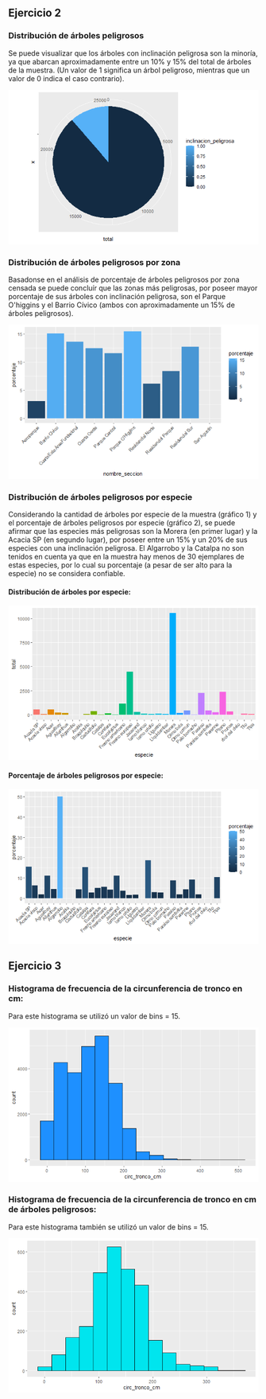 ## Ejercicio 2

### Distribución de árboles peligrosos

Se puede visualizar que los árboles con inclinación peligrosa son la minoría, ya que abarcan aproximadamente entre un 10% y 15% del total de árboles de la muestra. (Un valor de 1 significa un árbol peligroso, mientras que un valor de 0 indica el caso contrario).

![img](https://github.com/RocioCM/ia-uncuyo-2021/blob/main/tp7-ml/plots/partA_ej2_a.png)

### Distribución de árboles peligrosos por zona

Basadonse en el análisis de porcentaje de árboles peligrosos por zona censada se puede concluír que las zonas más peligrosas, por poseer mayor porcentaje de sus árboles con inclinación peligrosa, son el Parque O'higgins y el Barrio Cívico (ambos con aproximadamente un 15% de árboles peligrosos).

![img](https://github.com/RocioCM/ia-uncuyo-2021/blob/main/tp7-ml/plots/partA_ej2_b.png)

### Distribución de árboles peligrosos por especie

Considerando la cantidad de árboles por especie de la muestra (gráfico 1) y el porcentaje de árboles peligrosos por especie (gráfico 2), se puede afirmar que las especies más peligrosas son la Morera (en primer lugar) y la Acacia SP (en segundo lugar), por poseer entre un 15% y un 20% de sus especies con una inclinación peligrosa. El Algarrobo y la Catalpa no son tenidos en cuenta ya que en la muestra hay menos de 30 ejemplares de estas especies, por lo cual su porcentaje (a pesar de ser alto para la especie) no se considera confiable.

#### Distribución de árboles por especie:

![img](https://github.com/RocioCM/ia-uncuyo-2021/blob/main/tp7-ml/plots/partA_ej2_c1.png)

#### Porcentaje de árboles peligrosos por especie:

![img](https://github.com/RocioCM/ia-uncuyo-2021/blob/main/tp7-ml/plots/partA_ej2_c2.png)

## Ejercicio 3

### Histograma de frecuencia de la circunferencia de tronco en cm:

Para este histograma se utilizó un valor de bins = 15.

![img](https://github.com/RocioCM/ia-uncuyo-2021/blob/main/tp7-ml/plots/partA_ej3_b.png)

### Histograma de frecuencia de la circunferencia de tronco en cm de árboles peligrosos:

Para este histograma también se utilizó un valor de bins = 15.

![img](https://github.com/RocioCM/ia-uncuyo-2021/blob/main/tp7-ml/plots/partA_ej3_c.png)
